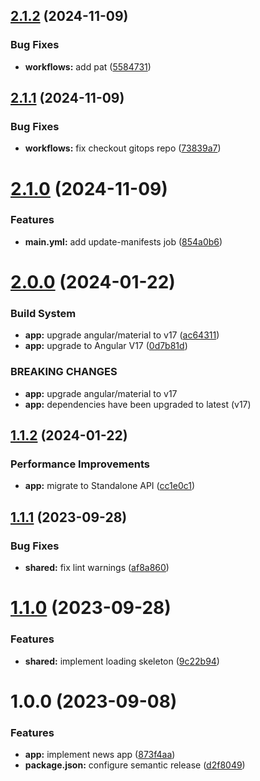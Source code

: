 ## [2.1.2](https://github.com/Khumozin/news-app/compare/v2.1.1...v2.1.2) (2024-11-09)


### Bug Fixes

* **workflows:** add pat ([5584731](https://github.com/Khumozin/news-app/commit/5584731da405cf23221ca85a20c53dbb7369d56e))

## [2.1.1](https://github.com/Khumozin/news-app/compare/v2.1.0...v2.1.1) (2024-11-09)


### Bug Fixes

* **workflows:** fix checkout gitops repo ([73839a7](https://github.com/Khumozin/news-app/commit/73839a7f4b1b7338a86dddd6846aa52a3d1d3b56))

# [2.1.0](https://github.com/Khumozin/news-app/compare/v2.0.0...v2.1.0) (2024-11-09)


### Features

* **main.yml:** add update-manifests job ([854a0b6](https://github.com/Khumozin/news-app/commit/854a0b640d06ddbfa0494d852d854b550d4718b1))

# [2.0.0](https://github.com/Khumozin/news-app/compare/v1.1.2...v2.0.0) (2024-01-22)


### Build System

* **app:** upgrade angular/material to v17 ([ac64311](https://github.com/Khumozin/news-app/commit/ac64311bf28c5bb51f5d4a0ec1bd22674c4f5110))
* **app:** upgrade to Angular V17 ([0d7b81d](https://github.com/Khumozin/news-app/commit/0d7b81dbcbf24eca8ff3e7da1d7ae8bffab7f93c))


### BREAKING CHANGES

* **app:** upgrade angular/material to v17
* **app:** dependencies have been upgraded to latest (v17)

## [1.1.2](https://github.com/Khumozin/news-app/compare/v1.1.1...v1.1.2) (2024-01-22)


### Performance Improvements

* **app:** migrate to Standalone API ([cc1e0c1](https://github.com/Khumozin/news-app/commit/cc1e0c1739641ea258e40187a1f00f82866eaa77))

## [1.1.1](https://github.com/Khumozin/news-app/compare/v1.1.0...v1.1.1) (2023-09-28)


### Bug Fixes

* **shared:** fix lint warnings ([af8a860](https://github.com/Khumozin/news-app/commit/af8a8603c01d9d65b4a308e7a718f1b3002e80c3))

# [1.1.0](https://github.com/Khumozin/news-app/compare/v1.0.0...v1.1.0) (2023-09-28)


### Features

* **shared:** implement loading skeleton ([9c22b94](https://github.com/Khumozin/news-app/commit/9c22b94cfcd771cb779fe7c7dc6ae7eff9f4d81b))

# 1.0.0 (2023-09-08)


### Features

* **app:** implement news app ([873f4aa](https://github.com/Khumozin/news-app/commit/873f4aae9b632c5fdbd412590ff862123b90f822))
* **package.json:** configure semantic release ([d2f8049](https://github.com/Khumozin/news-app/commit/d2f8049946deb92dddb375fe71a4ff0f67d6a0e6))
